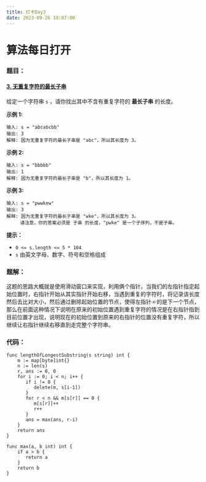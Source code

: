 ```yaml
---
title: 打卡Day3
date: 2023-09-26 18:07:00
---
```

# 算法每日打开

### 题目：

#### [3. 无重复字符的最长子串](https://leetcode.cn/problems/longest-substring-without-repeating-characters/)

给定一个字符串 `s` ，请你找出其中不含有重复字符的 **最长子串** 的长度。

**示例 1:**

```
输入: s = "abcabcbb"
输出: 3 
解释: 因为无重复字符的最长子串是 "abc"，所以其长度为 3。
```

**示例 2:**

```
输入: s = "bbbbb"
输出: 1
解释: 因为无重复字符的最长子串是 "b"，所以其长度为 1。
```

**示例 3:**

```
输入: s = "pwwkew"
输出: 3
解释: 因为无重复字符的最长子串是 "wke"，所以其长度为 3。
     请注意，你的答案必须是 子串 的长度，"pwke" 是一个子序列，不是子串。
```

 

**提示：**

- `0 <= s.length <= 5 * 104`
- `s` 由英文字母、数字、符号和空格组成

#### 

### 题解：

这题的思路大概就是使用滑动窗口来实现，利用俩个指针，当我们的左指针指定起始位置时，右指针开始从其实指针开始右移，当遇到重复的字符时，将记录该长度然后去比对大小，然后通过删除起始位置的节点，使得左指针☞的是下一个节点，那么在前面这种情况下说明在原来的初始位置遇到重复字符的情况是在右指针指到目前位置才出现，说明现在的初始位置到原来的右指针的位置没有重复字符，所以继续让右指针继续右移直到走完整个字符串。

### 代码：

```golang
func lengthOfLongestSubstring(s string) int {
    m := map[byte]int{}
    n := len(s)
    r, ans := 0, 0
    for i := 0; i < n; i++ {
       if i != 0 {
          delete(m, s[i-1])
       }
       for r < n && m[s[r]] == 0 {
          m[s[r]]++
          r++
       }
       ans = max(ans, r-i)
    }
    return ans
}

func max(a, b int) int {
    if a > b {
       return a
    }
    return b
}
```

